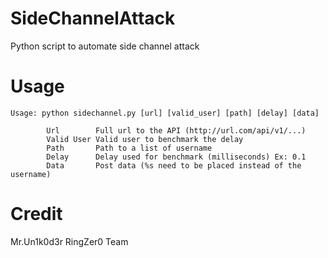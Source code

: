 # SideChannelAttack
Python script to automate side channel attack

# Usage
```
Usage: python sidechannel.py [url] [valid_user] [path] [delay] [data]

        Url        Full url to the API (http://url.com/api/v1/...)
        Valid User Valid user to benchmark the delay
        Path       Path to a list of username
        Delay      Delay used for benchmark (milliseconds) Ex: 0.1
        Data       Post data (%s need to be placed instead of the username)

```

# Credit
Mr.Un1k0d3r RingZer0 Team
